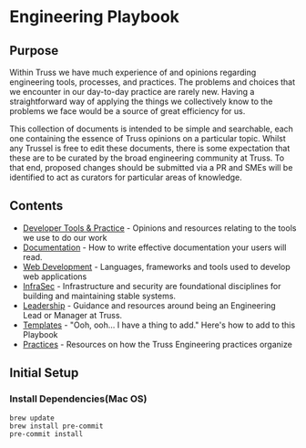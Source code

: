 # Engineering Playbook

## Purpose

Within Truss we have much experience of and opinions regarding engineering tools, processes, and practices. The problems and choices that we encounter in our day-to-day practice are rarely new. Having a straightforward way of applying the things we collectively know to the problems we face would be a source of great efficiency for us.

This collection of documents is intended to be simple and searchable, each one containing the essence of Truss opinions on a particular topic. Whilst any Trussel is free to edit these documents, there is some expectation that these are to be curated by the broad engineering community at Truss. To that end, proposed changes should be submitted via a PR and  SMEs will be identified to act as curators for particular areas of knowledge.

## Contents

- [Developer Tools & Practice](./developing/README.md) - Opinions and resources relating to the tools we use to do our work
- [Documentation](./documentation/README.md) - How to write effective documentation your users will read.
- [Web Development](./web/README.md) - Languages, frameworks and tools used to develop web applications
- [InfraSec](./infrasec/README.md) - Infrastructure and security are foundational disciplines for building and maintaining stable systems.
- [Leadership](./leadership/README.md) - Guidance and resources around being an Engineering Lead or Manager at Truss.
- [Templates](./templates/README.md) - "Ooh, ooh... I have a thing to add." Here's how to add to this Playbook
- [Practices](./practices/README.md) - Resources on how the Truss Engineering practices organize

## Initial Setup

### Install Dependencies(Mac OS)

```
brew update
brew install pre-commit
pre-commit install
```

